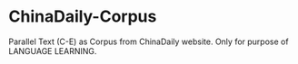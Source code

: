 # ChinaDaily-Corpus
Parallel Text (C-E) as Corpus from ChinaDaily website. Only for purpose of LANGUAGE LEARNING.
